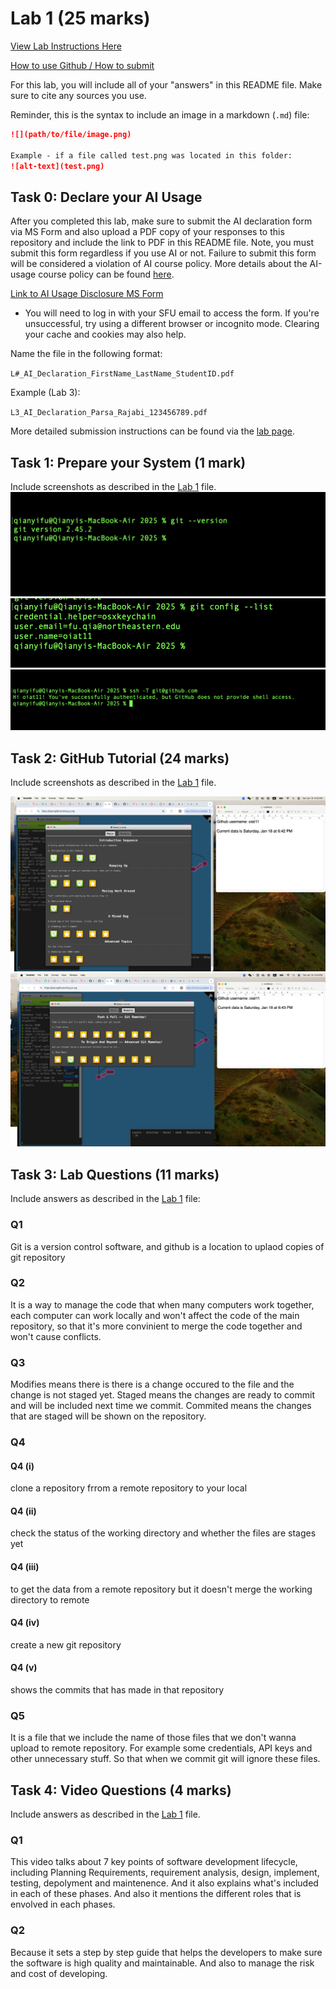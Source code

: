 # Lab 1 (25 marks)

[View Lab Instructions Here](L1.md)

[How to use Github / How to submit](https://parsa-rajabi.github.io/CS-5500/#/labs?id=github-classroom)

For this lab, you will include all of your "answers" in this README file. Make sure to cite any sources you use. 

Reminder, this is the syntax to include an image in a markdown (`.md`) file:
```markdown
![](path/to/file/image.png)

Example - if a file called test.png was located in this folder:
![alt-text](test.png)
```

## Task 0: Declare your AI Usage

After you completed this lab, make sure to submit the AI declaration form via MS Form and also upload a PDF copy of your responses to this repository and include the link to PDF in this README file. Note, you must submit this form regardless if you use AI or not. Failure to submit this form will be considered a violation of AI course policy. More details about the AI-usage course policy can be found [here](https://parsa-rajabi.github.io/CS-5500/#/ai-policy).

[Link to AI Usage Disclosure MS Form](https://parsa-rajabi.github.io/CS-5500/#/ai-policy?id=disclosure-of-ai-use)

- You will need to log in with your SFU email to access the form. If you're unsuccessful, try using a different browser or incognito mode. Clearing your cache and cookies may also help.

Name the file in the following format: 

`L#_AI_Declaration_FirstName_LastName_StudentID.pdf`

Example (Lab 3):

`L3_AI_Declaration_Parsa_Rajabi_123456789.pdf`


More detailed submission instructions can be found via the [lab page](https://parsa-rajabi.github.io/CS-5500/#/labs).


## Task 1: Prepare your System (1 mark)

Include screenshots as described in the [Lab 1](L1.md) file.
![alt-text](images/Task1-1.png)
![alt-text](images/Task1-2.png)
![alt-text](images/Task1-3.png)

## Task 2: GitHub Tutorial (24 marks)

Include screenshots as described in the [Lab 1](L1.md) file.

![alt-text](images/Task2-Main.png)
![alt-text](images/Task2-Remote.png)

## Task 3: Lab Questions (11 marks)

Include answers as described in the [Lab 1](L1.md) file:

### Q1

Git is a version control software, and github is a location to uplaod copies of git repository

### Q2

It is a way to manage the code that when many computers work together, each computer can work locally and won't affect the code of the main repository, so that it's more convinient to merge the code together and won't cause conflicts.

### Q3

Modifies means there is there is a change occured to the file and the change is not staged yet. Staged means the changes are ready to commit and will be included next time we commit. Commited means the changes that are staged will be shown on the repository.

### Q4

#### Q4 (i)

clone a repository frrom a remote repository to your local

#### Q4 (ii)

check the status of the working directory and whether the files are stages yet

#### Q4 (iii)

to get the data from a remote repository but it doesn't merge the working directory to remote

#### Q4 (iv)

create a new git repository

#### Q4 (v)

shows the commits that has made in that repository

### Q5

It is a file that we include the name of those files that we don't wanna upload to remote repository. For example some credentials, API keys and other unnecessary stuff. So that when we commit git will ignore these files.

## Task 4: Video Questions (4 marks)

Include answers as described in the [Lab 1](L1.md) file.

### Q1

This video talks about 7 key points of software development lifecycle, including Planning Requirements, requirement analysis, design, implement, testing, depolyment and maintenence. And it also explains what's included in each of these phases. And also it mentions the different roles that is envolved in each phases.

### Q2

Because it sets a step by step guide that helps the developers to make sure the software is high quality and maintainable. And also to manage the risk and cost of developing. 